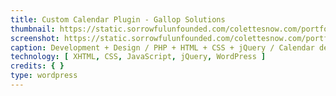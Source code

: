 ```yaml
---
title: Custom Calendar Plugin - Gallop Solutions
thumbnail: https://static.sorrowfulunfounded.com/colettesnow.com/portfolio/gallop/gallop-calendar.png
screenshot: https://static.sorrowfulunfounded.com/colettesnow.com/portfolio/gallop/gallop-calendar.png
caption: Development + Design / PHP + HTML + CSS + jQuery / Calendar developed for Gallop Solutions.
technology: [ XHTML, CSS, JavaScript, jQuery, WordPress ]
credits: { }
type: wordpress
---
```

